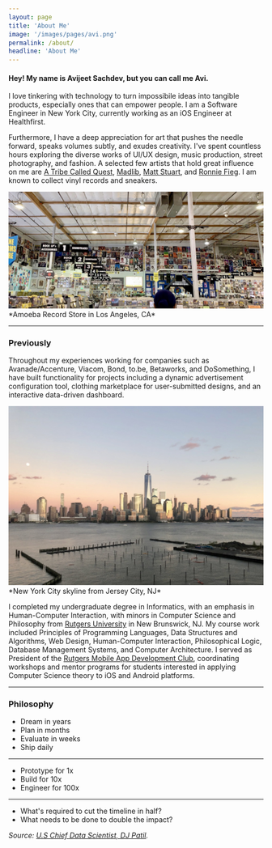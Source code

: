 ```yaml
---
layout: page
title: 'About Me'
image: '/images/pages/avi.png'
permalink: /about/
headline: 'About Me'
---
```


#### Hey! My name is Avijeet Sachdev, but you can call me Avi. 

I love tinkering with technology to turn impossibile ideas into tangible products, especially ones that can empower people. I am a Software Engineer in New York City, currently working as an iOS Engineer at Healthfirst.

Furthermore, I have a deep appreciation for art that pushes the needle forward, speaks volumes subtly, and exudes creativity. I've spent countless hours exploring the diverse works of UI/UX design, music production, street photography, and fashion. A selected few artists that hold great influence on me are [A Tribe Called Quest](http://atribecalledquest.com/), [Madlib](https://www.stonesthrow.com/madlib), [Matt Stuart](http://www.mattstuart.com/photography), and [Ronnie Fieg](https://shop.ronniefieg.com/blogs/news). I am known to collect vinyl records and sneakers.

<img src="/images/pages/amoeba.jpg">
*Amoeba Record Store in Los Angeles, CA*

<hr>

### Previously

Throughout my experiences working for companies such as Avanade/Accenture, Viacom, Bond, to.be, Betaworks, and DoSomething, I have built functionality for projects including a dynamic advertisement configuration tool, clothing marketplace for user-submitted designs, and an interactive data-driven dashboard.

<img src="/images/pages/skyline.jpg">
*New York City skyline from Jersey City, NJ*

I completed my undergraduate degree in Informatics, with an emphasis in Human-Computer Interaction, with minors in Computer Science and Philosophy from [Rutgers University](http://rutgers.edu) in New Brunswick, NJ. My course work included Principles of Programming Languages, Data Structures and Algorithms, Web Design, Human-Computer Interaction, Philosophical Logic, Database Management Systems, and Computer Architecture. I served as President of the [Rutgers Mobile App Development Club](https://rumad.club/), coordinating workshops and mentor programs for students interested in applying Computer Science theory to iOS and Android platforms.

<hr>

### Philosophy

* Dream in years
* Plan in months
* Evaluate in weeks
* Ship daily

<hr>

* Prototype for 1x
* Build for 10x
* Engineer for 100x

<hr> 

* What's required to cut the timeline in half?
* What needs to be done to double the impact?

*Source: [U.S Chief Data Scientist, DJ Patil](https://twitter.com/DJ44/status/819316928623902720).*